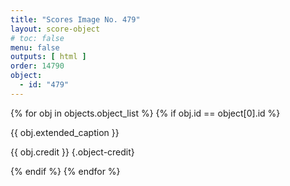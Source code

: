 ```yaml
---
title: "Scores Image No. 479"
layout: score-object
# toc: false
menu: false
outputs: [ html ]
order: 14790
object:
  - id: "479"
---
```


{% for obj in objects.object_list %}
{% if obj.id == object[0].id %}

{{ obj.extended_caption }}

{{ obj.credit }} {.object-credit}

{% endif %}
{% endfor %}
